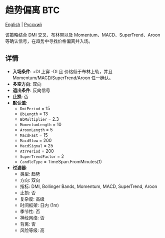 # 趋势偏离 BTC
[English](README.md) | [Русский](README_ru.md)

该策略结合 DMI 交叉、布林带以及 Momentum、MACD、SuperTrend、Aroon 等确认信号，在趋势中寻找价格偏离并入场。

## 详情

- **入场条件**: +DI 上穿 -DI 且 价格低于布林上轨，并且 Momentum/MACD/SuperTrend/Aroon 任一确认。
- **多空方向**: 双向
- **退出条件**: 反向信号
- **止损**: 否
- **默认值**:
  - `DmiPeriod` = 15
  - `BbLength` = 13
  - `BbMultiplier` = 2.3
  - `MomentumLength` = 10
  - `AroonLength` = 5
  - `MacdFast` = 15
  - `MacdSlow` = 200
  - `MacdSignal` = 25
  - `AtrPeriod` = 200
  - `SuperTrendFactor` = 2
  - `CandleType` = TimeSpan.FromMinutes(1)
- **过滤器**:
  - 类型: 趋势
  - 方向: 双向
  - 指标: DMI, Bollinger Bands, Momentum, MACD, SuperTrend, Aroon
  - 止损: 否
  - 复杂度: 高级
  - 时间框架: 日内 (1m)
  - 季节性: 否
  - 神经网络: 否
  - 背离: 否
  - 风险等级: 高

